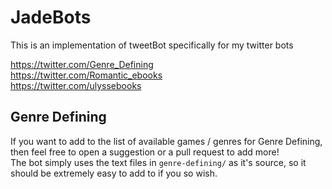 # JadeBots

This is an implementation of tweetBot specifically for my twitter bots

https://twitter.com/Genre_Defining  
https://twitter.com/Romantic_ebooks  
https://twitter.com/ulyssebooks

## Genre Defining

If you want to add to the list of available games / genres for Genre Defining, then feel free to open a suggestion or a pull request to add more!  
The bot simply uses the text files in `genre-defining/` as it's source, so it should be extremely easy to add to if you so wish. 
